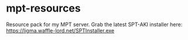 # mpt-resources
Resource pack for my MPT server.
Grab the latest SPT-AKI installer here: https://ligma.waffle-lord.net/SPTInstaller.exe
